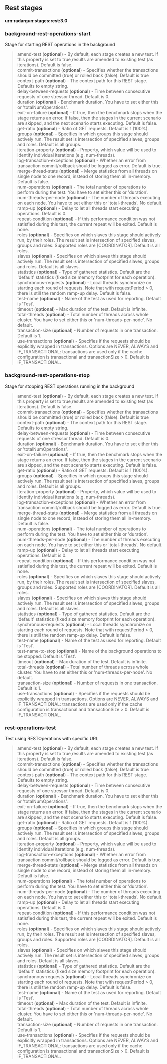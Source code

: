 ---
---

Rest stages
-----------

#### urn:radargun:stages:rest:3.0

### background-rest-operations-start
Stage for starting REST operations in the background
> amend-test (**optional**) - By default, each stage creates a new test. If this property is set to true,results are amended to existing test (as iterations). Default is false.  
> commit-transactions (**optional**) - Specifies whether the transactions should be committed (true) or rolled back (false). Default is true  
> context-path (**optional**) - The context path for this REST stage. Defaults to empty string.  
> delay-between-requests (**optional**) - Time between consecutive requests of one stressor thread. Default is 0.  
> duration (**optional**) - Benchmark duration. You have to set either this or 'totalNumOperations'.  
> exit-on-failure (**optional**) - If true, then the benchmark stops when the stage returns an error. If false, then the stages in the current scenario are skipped, and the next scenario starts executing. Default is false.  
> get-ratio (**optional**) - Ratio of GET requests. Default is 1 (100%).  
> groups (**optional**) - Specifies in which groups this stage should actively run. The result set is intersection of specified slaves, groups and roles. Default is all groups.  
> iteration-property (**optional**) - Property, which value will be used to identify individual iterations (e.g. num-threads).  
> log-transaction-exceptions (**optional**) - Whether an error from transaction commit/rollback should be logged as error. Default is true.  
> merge-thread-stats (**optional**) - Merge statistics from all threads on single node to one record, instead of storing them all in-memory. Default is false.  
> num-operations (**optional**) - The total number of operations to perform during the test. You have to set either this or 'duration'.  
> num-threads-per-node (**optional**) - The number of threads executing on each node. You have to set either this or 'total-threads'. No default.  
> ramp-up (**optional**) - Delay to let all threads start executing operations. Default is 0.  
> repeat-condition (**optional**) - If this performance condition was not satisfied during this test, the current repeat will be exited. Default is none.  
> roles (**optional**) - Specifies on which slaves this stage should actively run, by their roles. The result set is intersection of specified slaves, groups and roles. Supported roles are [COORDINATOR]. Default is all roles.  
> slaves (**optional**) - Specifies on which slaves this stage should actively run. The result set is intersection of specified slaves, groups and roles. Default is all slaves.  
> statistics (**optional**) - Type of gathered statistics. Default are the 'default' statistics (fixed size memory footprint for each operation).  
> synchronous-requests (**optional**) - Local threads synchronize on starting each round of requests. Note that with requestPeriod > 0, there is still the random ramp-up delay. Default is false.  
> test-name (**optional**) - Name of the test as used for reporting. Default is 'Test'.  
> timeout (**optional**) - Max duration of the test. Default is infinite.  
> total-threads (**optional**) - Total number of threads across whole cluster. You have to set either this or 'num-threads-per-node'. No default.  
> transaction-size (**optional**) - Number of requests in one transaction. Default is 1.  
> use-transactions (**optional**) - Specifies if the requests should be explicitly wrapped in transactions. Options are NEVER, ALWAYS and IF_TRANSACTIONAL: transactions are used only if the cache configuration is transactional and transactionSize > 0. Default is IF_TRANSACTIONAL.  

### background-rest-operations-stop
Stage for stopping REST operations running in the background
> amend-test (**optional**) - By default, each stage creates a new test. If this property is set to true,results are amended to existing test (as iterations). Default is false.  
> commit-transactions (**optional**) - Specifies whether the transactions should be committed (true) or rolled back (false). Default is true  
> context-path (**optional**) - The context path for this REST stage. Defaults to empty string.  
> delay-between-requests (**optional**) - Time between consecutive requests of one stressor thread. Default is 0.  
> duration (**optional**) - Benchmark duration. You have to set either this or 'totalNumOperations'.  
> exit-on-failure (**optional**) - If true, then the benchmark stops when the stage returns an error. If false, then the stages in the current scenario are skipped, and the next scenario starts executing. Default is false.  
> get-ratio (**optional**) - Ratio of GET requests. Default is 1 (100%).  
> groups (**optional**) - Specifies in which groups this stage should actively run. The result set is intersection of specified slaves, groups and roles. Default is all groups.  
> iteration-property (**optional**) - Property, which value will be used to identify individual iterations (e.g. num-threads).  
> log-transaction-exceptions (**optional**) - Whether an error from transaction commit/rollback should be logged as error. Default is true.  
> merge-thread-stats (**optional**) - Merge statistics from all threads on single node to one record, instead of storing them all in-memory. Default is false.  
> num-operations (**optional**) - The total number of operations to perform during the test. You have to set either this or 'duration'.  
> num-threads-per-node (**optional**) - The number of threads executing on each node. You have to set either this or 'total-threads'. No default.  
> ramp-up (**optional**) - Delay to let all threads start executing operations. Default is 0.  
> repeat-condition (**optional**) - If this performance condition was not satisfied during this test, the current repeat will be exited. Default is none.  
> roles (**optional**) - Specifies on which slaves this stage should actively run, by their roles. The result set is intersection of specified slaves, groups and roles. Supported roles are [COORDINATOR]. Default is all roles.  
> slaves (**optional**) - Specifies on which slaves this stage should actively run. The result set is intersection of specified slaves, groups and roles. Default is all slaves.  
> statistics (**optional**) - Type of gathered statistics. Default are the 'default' statistics (fixed size memory footprint for each operation).  
> synchronous-requests (**optional**) - Local threads synchronize on starting each round of requests. Note that with requestPeriod > 0, there is still the random ramp-up delay. Default is false.  
> test-name (**optional**) - Name of the test as used for reporting. Default is 'Test'.  
> test-name-to-stop (**optional**) - Name of the background operations to be stopped. Default is 'Test'.  
> timeout (**optional**) - Max duration of the test. Default is infinite.  
> total-threads (**optional**) - Total number of threads across whole cluster. You have to set either this or 'num-threads-per-node'. No default.  
> transaction-size (**optional**) - Number of requests in one transaction. Default is 1.  
> use-transactions (**optional**) - Specifies if the requests should be explicitly wrapped in transactions. Options are NEVER, ALWAYS and IF_TRANSACTIONAL: transactions are used only if the cache configuration is transactional and transactionSize > 0. Default is IF_TRANSACTIONAL.  

### rest-operations-test
Test using RESTOperations with specific URL
> amend-test (**optional**) - By default, each stage creates a new test. If this property is set to true,results are amended to existing test (as iterations). Default is false.  
> commit-transactions (**optional**) - Specifies whether the transactions should be committed (true) or rolled back (false). Default is true  
> context-path (**optional**) - The context path for this REST stage. Defaults to empty string.  
> delay-between-requests (**optional**) - Time between consecutive requests of one stressor thread. Default is 0.  
> duration (**optional**) - Benchmark duration. You have to set either this or 'totalNumOperations'.  
> exit-on-failure (**optional**) - If true, then the benchmark stops when the stage returns an error. If false, then the stages in the current scenario are skipped, and the next scenario starts executing. Default is false.  
> get-ratio (**optional**) - Ratio of GET requests. Default is 1 (100%).  
> groups (**optional**) - Specifies in which groups this stage should actively run. The result set is intersection of specified slaves, groups and roles. Default is all groups.  
> iteration-property (**optional**) - Property, which value will be used to identify individual iterations (e.g. num-threads).  
> log-transaction-exceptions (**optional**) - Whether an error from transaction commit/rollback should be logged as error. Default is true.  
> merge-thread-stats (**optional**) - Merge statistics from all threads on single node to one record, instead of storing them all in-memory. Default is false.  
> num-operations (**optional**) - The total number of operations to perform during the test. You have to set either this or 'duration'.  
> num-threads-per-node (**optional**) - The number of threads executing on each node. You have to set either this or 'total-threads'. No default.  
> ramp-up (**optional**) - Delay to let all threads start executing operations. Default is 0.  
> repeat-condition (**optional**) - If this performance condition was not satisfied during this test, the current repeat will be exited. Default is none.  
> roles (**optional**) - Specifies on which slaves this stage should actively run, by their roles. The result set is intersection of specified slaves, groups and roles. Supported roles are [COORDINATOR]. Default is all roles.  
> slaves (**optional**) - Specifies on which slaves this stage should actively run. The result set is intersection of specified slaves, groups and roles. Default is all slaves.  
> statistics (**optional**) - Type of gathered statistics. Default are the 'default' statistics (fixed size memory footprint for each operation).  
> synchronous-requests (**optional**) - Local threads synchronize on starting each round of requests. Note that with requestPeriod > 0, there is still the random ramp-up delay. Default is false.  
> test-name (**optional**) - Name of the test as used for reporting. Default is 'Test'.  
> timeout (**optional**) - Max duration of the test. Default is infinite.  
> total-threads (**optional**) - Total number of threads across whole cluster. You have to set either this or 'num-threads-per-node'. No default.  
> transaction-size (**optional**) - Number of requests in one transaction. Default is 1.  
> use-transactions (**optional**) - Specifies if the requests should be explicitly wrapped in transactions. Options are NEVER, ALWAYS and IF_TRANSACTIONAL: transactions are used only if the cache configuration is transactional and transactionSize > 0. Default is IF_TRANSACTIONAL.  

